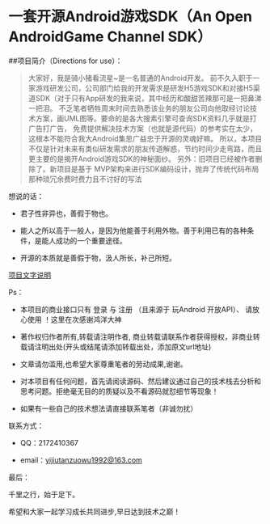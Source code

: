 # 一套开源Android游戏SDK（An Open AndroidGame Channel SDK）

##项目简介（Directions for use）：

>大家好，我是骑小猪看流星~是一名普通的Android开发。
前不久入职于一家游戏研发公司，公司部门给我的开发需求是研发H5游戏SDK和对接H5渠道SDK（对于只有App研发的我来说，其中经历和酸甜苦辣那可是一把鼻涕一把泪。
不乏笔者牺牲周末时间去熟悉该业务的朋友公司向他取经讨论技术方案，画UML图等。要命的是各大搜素引擎可查询SDK资料几乎就是打广告打广告，
免费提供解决技术方案（也就是源代码）的参考实在太少，这根本不能符合我大Android集思广益忠于开源的灵魂好嘛。 
所以，本项目不仅是针对未来有类似研发需求的朋友传道解惑，节约时间少走弯路，而且更主要的是揭开Android游戏SDK的神秘面纱。
另外：旧项目已经被作者删除了。新项目是基于 MVP架构来进行SDK编码设计，抛弃了传统代码布局那种琐冗余费时费力且不讨好的写法

 
想说的话：
 
* 君子性非异也，善假于物也。
 
* 能人之所以高于一般人，是因为他能善于利用外物。善于利用已有的各种条件，是能人成功的一个重要途径。
 
* 开源的本质就是善假于物，汲人所长，补己所短。

[项目文字说明](https://www.jianshu.com/p/8b9d82560a67)

Ps：

* 本项目的商业接口只有 登录 与 注册 （且来源于 玩Android 开放API）、 请放心使用 ！这里在次感谢鸿洋大神

* 著作权归作者所有,转载请注明作者, 商业转载请联系作者获得授权，非商业转载请注明出处(开头或结尾请添加转载出处，添加原文url地址)

* 文章请勿滥用,也希望大家尊重笔者的劳动成果,谢谢。

* 对本项目有任何问题，首先请阅读源码、然后建议通过自己的技术栈去分析和思考问题。拒绝毫无目的的质疑以及不看源码就怼细节等现象！
 
* 如果有一些自己的技术想法请直接联系笔者（非诚勿扰）
   
联系方式：

* QQ：2172410367

* email：yijiutanzuowu1992@163.com

最后：

千里之行，始于足下。

希望和大家一起学习成长共同进步,早日达到技术之巅！

